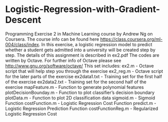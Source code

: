 # Logistic-Regression-with-Gradient-Descent
Programming Exercise 2 in Machine Learning course by Andrew Ng on Coursera. The course info can be found here https://class.coursera.org/ml-004/class/index.  In this exercise, a logistic regression model to predict whether a student gets admitted into a university will be created step by step. The details of this assignment is described in ex2.pdf  The codes are written by Octave. For further info of Octave please see http://www.gnu.org/software/octave/  This set includes:  ex2.m - Octave script that will help step you through the exercise ex2_reg.m - Octave script for the later parts of the exercise ex2data1.txt - Training set for the first half of the exercise ex2data2.txt - Training set for the second half of the exercise mapFeature.m - Function to generate polynomial features plotDecisionBounday.m - Function to plot classifier’s decision boundary plotData.m - Function to plot 2D classification data sigmoid.m - Sigmoid Function costFunction.m - Logistic Regression Cost Function predict.m - Logistic Regression Prediction Function costFunctionReg.m - Regularized Logistic Regression Cost
